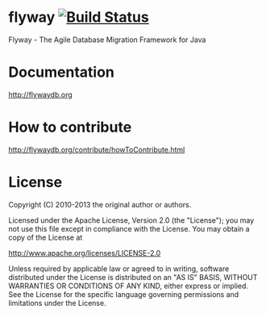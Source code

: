 flyway [![Build Status](https://travis-ci.org/flyway/flyway.png)](https://travis-ci.org/flyway/flyway)
======

Flyway - The Agile Database Migration Framework for Java

Documentation
=============
http://flywaydb.org

How to contribute
=================
http://flywaydb.org/contribute/howToContribute.html

License
=======
Copyright (C) 2010-2013 the original author or authors.

Licensed under the Apache License, Version 2.0 (the "License");
you may not use this file except in compliance with the License.
You may obtain a copy of the License at

http://www.apache.org/licenses/LICENSE-2.0

Unless required by applicable law or agreed to in writing, software
distributed under the License is distributed on an "AS IS" BASIS,
WITHOUT WARRANTIES OR CONDITIONS OF ANY KIND, either express or implied.
See the License for the specific language governing permissions and
limitations under the License.